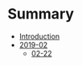# Summary

* [Introduction](README.md)
* [2019-02](2019-02/README.md)
    * [02-22](2019-02/02-22.md)

